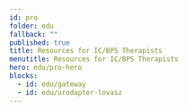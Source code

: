 ```yaml
---
id: pro
folder: edu
fallback: ""
published: true
title: Resources for IC/BPS Therapists
menutitle: Resources for IC/BPS Therapists
hero: edu/pro-hero
blocks:
  - id: edu/gateway
  - id: edu/urodapter-lovasz
---
```

